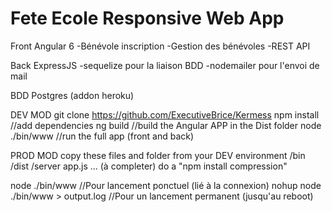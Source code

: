 # Fete Ecole Responsive Web App

Front Angular 6
-Bénévole inscription
-Gestion des bénévoles
-REST API

Back ExpressJS
-sequelize pour la liaison BDD
-nodemailer pour l'envoi de mail

BDD Postgres (addon heroku)

DEV MOD
git clone https://github.com/ExecutiveBrice/Kermess
npm install //add dependencies
ng build //build the Angular APP in the Dist folder
node ./bin/www //run the full app (front and back)


PROD MOD
copy these files and folder from your DEV environment
/bin
/dist
/server
app.js
... (à completer)
do a "npm install compression"

node ./bin/www //Pour lancement ponctuel (lié à la connexion)
nohup node ./bin/www > output.log //Pour un lancement permanent (jusqu'au reboot)